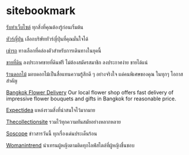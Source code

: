 # sitebookmark
<a href="https://www.publishidea.com">รับทำเว็บไซต์</a> ทุกสิ่งที่คุณต้องรู้ก่อนเริ่มต้น

<a href="https://siamorchardgroup.com/%E0%B8%97%E0%B8%B1%E0%B8%A7%E0%B8%A3%E0%B9%8C%E0%B8%8D%E0%B8%B5%E0%B9%88%E0%B8%9B%E0%B8%B8%E0%B9%88%E0%B8%99/">ทัวร์ญี่ปุ่น</a> เลือกบริษัททัวร์ญี่ปุ่นที่คุณมั่นใจได้

<a href="https://www.toyotabaracarrental.com/th/home">เช่ารถ</a> ทางเลือกที่คล่องตัวสำหรับการเดินทางในยุคนี้

<a href="https://www.sellteedin.com/advertise">ขายที่ดิน</a> ลงประกาศขายที่ดินฟรี ไม่ต้องสมัครสมาชิก ลงประกาศง่าย ขายได้แน่

<a href="https://www.sincereflowerdelivery.com/home">ร้านดอกไม้</a> มอบดอกไม้เป็นสื่อแทนความรู้สึกดี ๆ อย่างจริงใจ แด่คนพิเศษของคุณ ในทุกๆ โอกาสสำคัญ

<a href="https://www.bangkokflowersdelivery.com">Bangkok Flower Delivery</a> Our local flower shop offers fast delivery of impressive flower bouquets and gifts in Bangkok for reasonable price.

<a href="https://www.expectidea.com/">Expectidea</a> แหล่งรวมสิ่งที่น่าสนใจไว้มากมาย

<a href="https://www.thecollectionsite.com">Thecollectionsite</a> รวมไว้ทุกความทันสมัยอย่างหลากหลาย

<a href="https://www.soscope.com/">Soscope</a> ข่าวสารวันนี้ ทุกเรื่องเด่นประเด็นร้อน

<a href="https://www.womanintrend.com/">Womanintrend</a> นำเทรนผู้หญิงตามติดทุกไลฟ์สไตล์ที่ผู้หญิงชื่นชอบ



